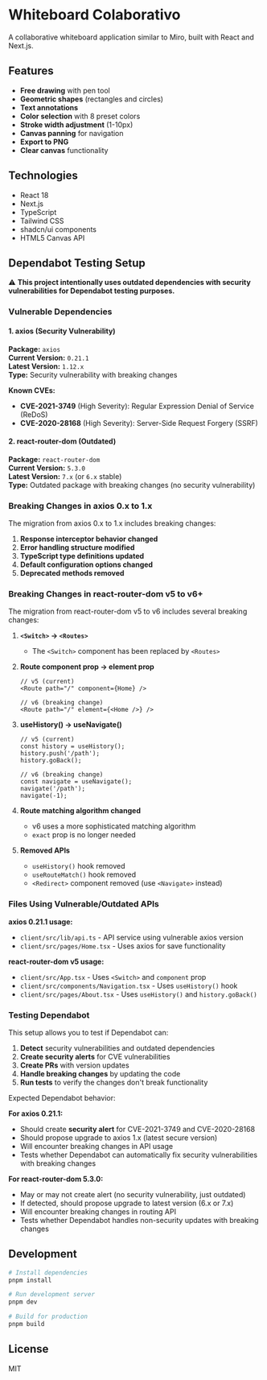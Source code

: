 # Whiteboard Colaborativo

A collaborative whiteboard application similar to Miro, built with React and Next.js.

## Features

- **Free drawing** with pen tool
- **Geometric shapes** (rectangles and circles)
- **Text annotations**
- **Color selection** with 8 preset colors
- **Stroke width adjustment** (1-10px)
- **Canvas panning** for navigation
- **Export to PNG**
- **Clear canvas** functionality

## Technologies

- React 18
- Next.js
- TypeScript
- Tailwind CSS
- shadcn/ui components
- HTML5 Canvas API

## Dependabot Testing Setup

⚠️ **This project intentionally uses outdated dependencies with security vulnerabilities for Dependabot testing purposes.**

### Vulnerable Dependencies

#### 1. axios (Security Vulnerability)

**Package:** `axios`  
**Current Version:** `0.21.1`  
**Latest Version:** `1.12.x`  
**Type:** Security vulnerability with breaking changes

**Known CVEs:**
- **CVE-2021-3749** (High Severity): Regular Expression Denial of Service (ReDoS)
- **CVE-2020-28168** (High Severity): Server-Side Request Forgery (SSRF)

#### 2. react-router-dom (Outdated)

**Package:** `react-router-dom`  
**Current Version:** `5.3.0`  
**Latest Version:** `7.x` (or `6.x` stable)  
**Type:** Outdated package with breaking changes (no security vulnerability)

### Breaking Changes in axios 0.x to 1.x

The migration from axios 0.x to 1.x includes breaking changes:

1. **Response interceptor behavior changed**
2. **Error handling structure modified**
3. **TypeScript type definitions updated**
4. **Default configuration options changed**
5. **Deprecated methods removed**

### Breaking Changes in react-router-dom v5 to v6+

The migration from react-router-dom v5 to v6 includes several breaking changes:

1. **`<Switch>` → `<Routes>`**
   - The `<Switch>` component has been replaced by `<Routes>`
   
2. **Route component prop → element prop**
   ```tsx
   // v5 (current)
   <Route path="/" component={Home} />
   
   // v6 (breaking change)
   <Route path="/" element={<Home />} />
   ```

3. **useHistory() → useNavigate()**
   ```tsx
   // v5 (current)
   const history = useHistory();
   history.push('/path');
   history.goBack();
   
   // v6 (breaking change)
   const navigate = useNavigate();
   navigate('/path');
   navigate(-1);
   ```

4. **Route matching algorithm changed**
   - v6 uses a more sophisticated matching algorithm
   - `exact` prop is no longer needed

5. **Removed APIs**
   - `useHistory()` hook removed
   - `useRouteMatch()` hook removed
   - `<Redirect>` component removed (use `<Navigate>` instead)

### Files Using Vulnerable/Outdated APIs

**axios 0.21.1 usage:**
- `client/src/lib/api.ts` - API service using vulnerable axios version
- `client/src/pages/Home.tsx` - Uses axios for save functionality

**react-router-dom v5 usage:**
- `client/src/App.tsx` - Uses `<Switch>` and `component` prop
- `client/src/components/Navigation.tsx` - Uses `useHistory()` hook
- `client/src/pages/About.tsx` - Uses `useHistory()` and `history.goBack()`

### Testing Dependabot

This setup allows you to test if Dependabot can:

1. **Detect** security vulnerabilities and outdated dependencies
2. **Create security alerts** for CVE vulnerabilities
3. **Create PRs** with version updates
4. **Handle breaking changes** by updating the code
5. **Run tests** to verify the changes don't break functionality

Expected Dependabot behavior:

**For axios 0.21.1:**
- Should create **security alert** for CVE-2021-3749 and CVE-2020-28168
- Should propose upgrade to axios 1.x (latest secure version)
- Will encounter breaking changes in API usage
- Tests whether Dependabot can automatically fix security vulnerabilities with breaking changes

**For react-router-dom 5.3.0:**
- May or may not create alert (no security vulnerability, just outdated)
- If detected, should propose upgrade to latest version (6.x or 7.x)
- Will encounter breaking changes in routing API
- Tests whether Dependabot handles non-security updates with breaking changes

## Development

```bash
# Install dependencies
pnpm install

# Run development server
pnpm dev

# Build for production
pnpm build
```

## License

MIT

